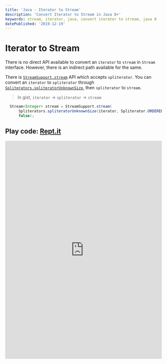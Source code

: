 ```yaml
---
title: 'Java - Iterator to Stream'
description: 'Convert Iterator to Stream in Java 8+'
keywords: stream, iterator, java, convert iterator to stream, java 8
datePublished: '2019-12-19'
---
```


# Iterator to Stream

There is no direct API available to convert an `iterator` to `stream` in `Stream` interface. However, there is an indirect path available for the same.

There is [`StreamSupport.stream`](https://docs.oracle.com/javase/8/docs/api/java/util/stream/StreamSupport.html#stream-java.util.Spliterator-boolean-) API which accepts `spliterator`. You can convert an `iterator` to `spliterator` through [`Spliterators.spliteratorUnknownSize`](https://docs.oracle.com/javase/8/docs/api/java/util/Spliterators.html#spliteratorUnknownSize-java.util.Iterator-int-), then `spliterator` to `stream`.

> In gist, `iterator` → `spliterator` → `stream`

```java
  Stream<Integer> stream = StreamSupport.stream(
      Spliterators.spliteratorUnknownSize(iterator, Spliterator.ORDERED),
      false);
```

## Play code: [Rept.it](https://repl.it/@DM8tyProgrammer/iterator-to-stream)

<iframe height="700px" width="100%" src="https://repl.it/@DM8tyProgrammer/iterator-to-stream?lite=true" scrolling="no" frameborder="no" allowtransparency="true" allowfullscreen="true" sandbox="allow-forms allow-pointer-lock allow-popups allow-same-origin allow-scripts allow-modals"></iframe>
